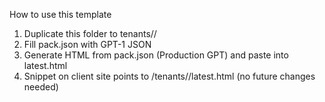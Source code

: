 How to use this template
1) Duplicate this folder to tenants/<slug>/
2) Fill pack.json with GPT-1 JSON
3) Generate HTML from pack.json (Production GPT) and paste into latest.html
4) Snippet on client site points to /tenants/<slug>/latest.html (no future changes needed)
